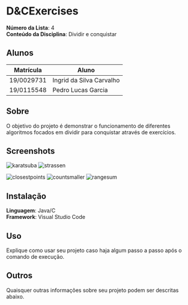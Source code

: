 #  D&CExercises

**Número da Lista**: 4<br>
**Conteúdo da Disciplina**: Dividir e conquistar<br>

## Alunos
|Matrícula | Aluno |
| -- | -- |
| 19/0029731  |  Ingrid da Silva Carvalho |
| 19/0115548  |  Pedro Lucas Garcia |

## Sobre 
O objetivo do projeto é demonstrar o funcionamento de diferentes algoritmos focados em dividir para conquistar através de exercícios.

## Screenshots

![karatsuba](https://github.com/projeto-de-algoritmos/DC_Exercises/assets/69825746/bb357cea-eab9-4932-a8e2-3dcbc479a70d)
![strassen](https://github.com/projeto-de-algoritmos/DC_Exercises/assets/69825746/779441e3-dd79-4bc5-8d47-9a20ff99f303)

![closestpoints](here!)
![countsmaller](here!)
![rangesum](here!)

## Instalação 
**Linguagem**: Java/C<br>
**Framework**: Visual Studio Code<br>

## Uso 
Explique como usar seu projeto caso haja algum passo a passo após o comando de execução.

## Outros 
Quaisquer outras informações sobre seu projeto podem ser descritas abaixo.



